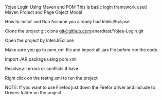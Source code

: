 
Yojee Login
Using Maven and POM
This is basic login framework used Maven Project and Page Object Model 

How to Install and Run
Assume you already had InteliJ/Eclipse

Clone the project
git clone git@github.com:enerdtest/Yojee-Login.git

Open the project by InteliJ/Eclipse

Make sure you go to pom.xml file and import all jars file before run the code

Import JAR package using pom.xml

Resolve all errors or conflicts if have

Right click on the testng.xml to run the project

NOTE: If you want to use Firefox just down the Firefor driver and include to Drivers folder on the project.

